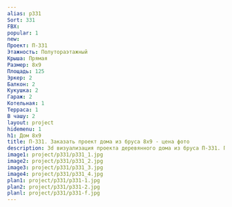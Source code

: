 ```yaml
---
alias: p331
Sort: 331
FBX: 
popular: 1
new: 
Проект: П-331
Этажность: Полутораэтажный
Крыша: Прямая
Размер: 8х9
Площадь: 125
Эркер: 2
Балкон: 2
Кукушка: 2
Гараж: 2
Котельная: 1
Терраса: 1
В чашу: 2
layout: project
hidemenu: 1
h1: Дом 8х9
title: П-331. Заказать проект дома из бруса 8х9 - цена фото
description: 3d визуализация проекта деревянного дома из бруса П-331. Площадь 125 м2, размер 8х9. Вы можете внести любые изменения в проект.
image1: project/p331/p331_1.jpg
image2: project/p331/p331_2.jpg
image3: project/p331/p331_3.jpg
image4: project/p331/p331_4.jpg
plan1: project/p331/p331-1.jpg
plan2: project/p331/p331-2.jpg
planl: project/p331/p331-f.jpg
---
```

